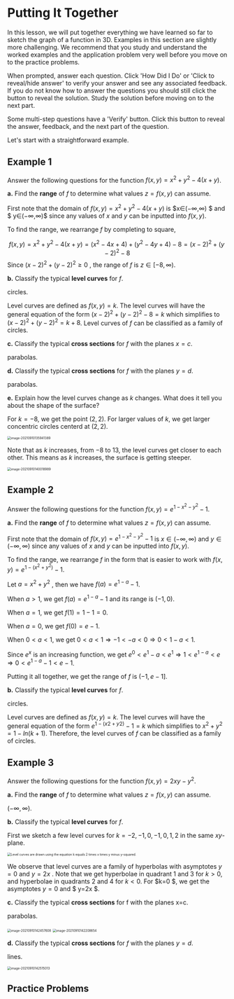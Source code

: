 # Putting It Together

In this lesson, we will put together everything we have learned so far to sketch the graph of a function in 3D. Examples in this section are slightly more challenging. We recommend that you study and understand the worked examples and the application problem very well before you move on to the practice problems.

When prompted, answer each question. Click 'How Did I Do' or 'Click to reveal/hide answer' to verify your answer and see any associated feedback. If you do not know how to answer the questions you should still click the button to reveal the solution. Study the solution before moving on to the next part.

Some multi-step questions have a 'Verify' button. Click this button to reveal the answer, feedback, and the next part of the question.

Let's start with a straightforward example.

## Example 1

Answer the following questions for the function  $f(x,y)=x^2+y^2−4(x+y)$.

**a.** Find the **range** of $f$ to determine what values $z = f(x,y)$ can assume.

First note that the domain of  $f(x,y)=x^2+y^2−4(x+y)$  is  $x∈(−∞,∞) $ and $ y∈(−∞,∞)$  since any values of  $x$  and  $y$  can be inputted into $f(x,y)$.

To find the range, we rearrange $f$ by completing to square,

$$
f(x,y)=x^2+y^2−4(x+y)=(x^2−4x+4)+(y^2−4y+4)−8=(x−2)^2+(y−2)^2−8
$$
Since  $(x−2)^2+(y−2)^2≥0$ , the range of  $f$  is  $z∈[−8,∞)$.

**b.** Classify the typical **level curves** for $f$.

circles.

Level curves are defined as  $f(x,y)=k$. The level curves will have the general equation of the form  $(x−2)^2+(y−2)^2−8=k$  which simplifies to $(x−2)^2+(y−2)^2=k+8$. Level curves of  $f$  can be classified as a family of circles.

**c.** Classify the typical **cross sections** for $f$ with the planes $x=c$.

parabolas.

**d.** Classify the typical **cross sections** for $f$ with the planes $y=d$.

parabolas.

**e.** Explain how the level curves change as $k$ changes. What does it tell you about the shape of the surface?

For $k=−8$, we get the point $(2, 2)$. For larger values of $k$, we get larger concentric circles centerd at $(2, 2)$.

<img src="C:\Users\chrisli\AppData\Roaming\Typora\typora-user-images\image-20210910135941389.png" alt="image-20210910135941389" style="zoom:50%;" />

Note that as $k$ increases, from $−8$ to $13$, the level curves get closer to each other. This means as $k$ increases, the surface is getting steeper.

<img src="C:\Users\chrisli\AppData\Roaming\Typora\typora-user-images\image-20210910140018989.png" alt="image-20210910140018989" style="zoom:50%;" />

## Example 2

Answer the following questions for the function  $f(x,y)=e^{1-x^2-y^2}-1$.

**a.** Find the **range** of $f$ to determine what values $z = f(x,y)$ can assume.

First note that the domain of  $f(x,y)=e^{1−x^2−y^2}−1$  is $x∈(−∞,∞)$  and  $y∈(−∞,∞)$  since any values of $x$ and  $y$ can be inputted into $f(x,y)$.

To find the range, we rearrange $f$ in the form that is easier to work with $f(x,y)=e^{1−(x^2+y^2)}−1$.

Let $a=x^2+y^2$ , then we have  $f(a)=e^{1−a}−1$. 

When $a>1$, we get $f(a)=e^{1−a}−1$ and its range is $(−1,0)$.

When $a=1$, we get  $f(1)=1−1=0$.

When $a=0$, we get  $f(0)=e−1$.

When $0<a<1$, we get  $0<a<1⇒−1<−a<0⇒0<1−a<1$.

Since $e^x$ is an increasing function, we get  $e^0<e^1−a<e^1⇒1<e^{1−a}<e⇒0<e^{1−a}−1<e−1$.

Putting it all together, we get the range of $f$ is $(−1,e−1]$.

**b.** Classify the typical **level curves** for $f$.

circles.

Level curves are defined as $f(x,y)=k$. The level curves will have the general equation of the form $e^{1−(x2+y2)}−1=k$ which simplifies to $x^2+y^2=1−ln(k+1)$. Therefore, the level curves of $f$ can be classified as a family of circles.

## Example 3

Answer the following questions for the function  $f(x,y)=2xy-y^2$.

**a.** Find the **range** of $f$ to determine what values $z = f(x,y)$ can assume.

$(-\infty, \infty)$.

**b.** Classify the typical **level curves** for $f$.

First we sketch a few level curves for $k=−2,−1,0,−1,0,1,2$ in the same $xy$-plane.

<img src="https://uwmo.mobius.cloud/web/Math237006/Public_Html/Unit1-Graphs-of-Scalar-Functions/1c-Putting-It-All-Together/WEx3b-level-curves.svg" alt="Level curves are drawn using the equation k equals 2 times x times y minus y-squared." style="zoom:50%;" />

We observe that level curves are a family of hyperbolas with asymptotes  $y=0$ and $y=2x$ . Note that we get hyperbolae in quadrant 1 and 3 for  $k>0$, and hyperbolae in quadrants 2 and 4 for  $k<0$. For  $k=0 $, we get the asymptotes  $y=0$  and $ y=2x $.

**c.** Classify the typical **cross sections** for f with the planes x=c.

parabolas.

<img src="C:\Users\chrisli\AppData\Roaming\Typora\typora-user-images\image-20210910142457608.png" alt="image-20210910142457608" style="zoom:50%;" />

<img src="C:\Users\chrisli\AppData\Roaming\Typora\typora-user-images\image-20210910142208654.png" alt="image-20210910142208654" style="zoom:50%;" />

**d.** Classify the typical **cross sections** for $f$ with the planes $y=d$.

lines.

<img src="C:\Users\chrisli\AppData\Roaming\Typora\typora-user-images\image-20210910142515013.png" alt="image-20210910142515013" style="zoom:50%;" />

## Practice Problems



